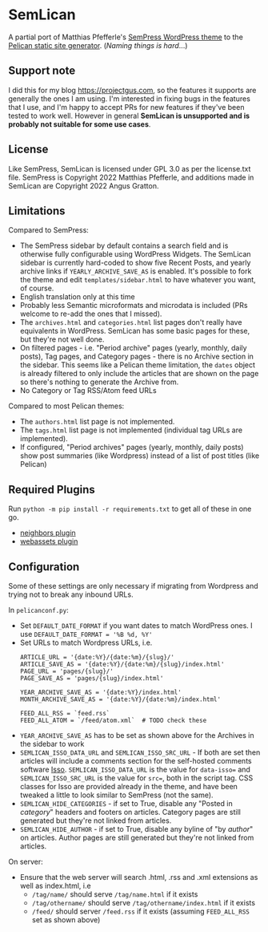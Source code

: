 # SemLican

A partial port of Matthias Pfefferle's [SemPress WordPress theme](https://github.com/pfefferle/SemPress) to the [Pelican static site generator](pelican.com). (*Naming things is hard*...)

## Support note

I did this for my blog https://projectgus.com, so the features it supports are generally the ones I am using. I'm interested in fixing bugs in the features that I use, and I'm happy to accept PRs for new features if they've been tested to work well. However in general **SemLican is unsupported and is probably not suitable for some use cases**.

## License

Like SemPress, SemLican is licensed under GPL 3.0 as per the license.txt file. SemPress is Copyright 2022 Matthias Pfefferle, and additions made in SemLican are Copyright 2022 Angus Gratton.

## Limitations

Compared to SemPress:

* The SemPress sidebar by default contains a search field and is otherwise fully configurable using WordPress Widgets. The SemLican sidebar is currently hard-coded to show five Recent Posts, and yearly archive links if `YEARLY_ARCHIVE_SAVE_AS` is enabled. It's possible to fork the theme and edit `templates/sidebar.html` to have whatever you want, of course.
* English translation only at this time
* Probably less Semantic microformats and microdata is included (PRs welcome to re-add the ones that I missed).
* The `archives.html` and `categories.html` list pages don't really have equivalents in WordPress. SemLican has some basic pages for these, but they're not well done.
* On filtered pages - i.e. "Period archive" pages (yearly, monthly, daily posts), Tag pages, and Category pages - there is no Archive section in the sidebar. This seems like a Pelican theme limitation, the `dates` object is already filtered to only include the articles that are shown on the page so there's nothing to generate the Archive from.
* No Category or Tag RSS/Atom feed URLs

Compared to most Pelican themes:

* The `authors.html` list page is not implemented.
* The `tags.html` list page is not implemented (individual tag URLs are implemented).
* If configured, "Period archives" pages (yearly, monthly, daily posts) show post summaries (like Wordpress) instead of a list of post titles (like Pelican)

## Required Plugins

Run `python -m pip install -r requirements.txt` to get all of these in one go.

* [neighbors plugin](https://github.com/pelican-plugins/neighbors)
* [webassets plugin](https://github.com/pelican-plugins/webassets)

## Configuration

Some of these settings are only necessary if migrating from Wordpress and trying not to break any inbound URLs.

In `pelicanconf.py`:

* Set `DEFAULT_DATE_FORMAT` if you want dates to match WordPress ones. I use `DEFAULT_DATE_FORMAT = '%B %d, %Y'`
* Set URLs to match Wordpress URLs, i.e.
  ```
  ARTICLE_URL = '{date:%Y}/{date:%m}/{slug}/'
  ARTICLE_SAVE_AS = '{date:%Y}/{date:%m}/{slug}/index.html'
  PAGE_URL = 'pages/{slug}/'
  PAGE_SAVE_AS = 'pages/{slug}/index.html'

  YEAR_ARCHIVE_SAVE_AS = '{date:%Y}/index.html'
  MONTH_ARCHIVE_SAVE_AS = '{date:%Y}/{date:%m}/index.html'

  FEED_ALL_RSS = `feed.rss`
  FEED_ALL_ATOM = `/feed/atom.xml`  # TODO check these
  ```
* `YEAR_ARCHIVE_SAVE_AS` has to be set as shown above for the Archives in the sidebar to work
* `SEMLICAN_ISSO_DATA_URL` and `SEMLICAN_ISSO_SRC_URL` - If both are set then articles will include a comments section for the self-hosted comments software [Isso](https://github.com/posativ/isso/). `SEMLICAN_ISSO_DATA_URL` is the value for `data-isso=` and `SEMLICAN_ISSO_SRC_URL` is the value for `src=`, both in the script tag. CSS classes for Isso are provided already in the theme, and have been tweaked a little to look similar to SemPress (not the same).
* `SEMLICAN_HIDE_CATEGORIES` - if set to True, disable any "Posted in *category*" headers and footers on articles. Category pages are still generated but they're not linked from articles.
* `SEMLICAN_HIDE_AUTHOR` - if set to True, disable any byline of "by *author*" on articles. Author pages are still generated but they're not linked from articles.

On server:

* Ensure that the web server will search .html, .rss and .xml extensions as well as index.html, i.e
  - `/tag/name/` should serve `/tag/name.html` if it exists
  - `/tag/othername/` should serve `/tag/othername/index.html` if it exists
  - `/feed/` should server `/feed.rss` if it exists (assuming `FEED_ALL_RSS` set as shown above)

